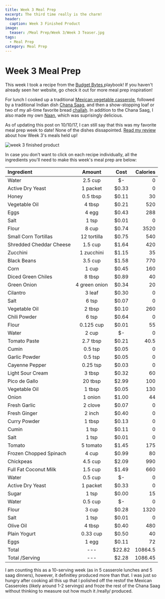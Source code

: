 ```yaml
---
title: Week 3 Meal Prep
excerpt: The third time really is the charm!
header:
  caption: Week 3 Finished Product
image:
  teaser: /Meal Prep/Week 3/Week 3 Teaser.jpg
tags: 
  - Meal Prep
category: Meal Prep
---
```


# Week 3 Meal Prep

This week I took a recipe from the <a href="https://www.budgetbytes.com" target= "_blank"> Budget Bytes </a> playbook! If you haven't already seen her website, go check it out for more meal prep inspiration!

For lunch I cooked up a traditional [Mexican vegetable casserole](http://underwriteyourlife.com/comingsoon/), followed by a traditional Indian dish [Chana Saag](http://underwriteyourlife.com/comingsoon/), and then a show-stopping loaf or two of my all-time favorite bread [challah](http://underwriteyourlife.com/comingsoon/). In addition to the Chana Saag, I also made my own [Naan](http://underwriteyourlife.com/comingsoon/), which was suprisingly delicious. 

As of updating this post on 10/10/17, I can still say that this was my favorite meal prep week to date! None of the dishes dissapointed. 
[Read my review](http://underwriteyourlife.com/comingsoon/) about how Week 3's meals held up!

![week 3 finished product](https://github.com/underwriteyourlife/underwriteyourlife.github.io/blob/master/images/Meal%20Prep/Week%203/Week%203%20Finished%20Product.jpg?raw=true "Week 3 Finished Meal Prep")

In case you don't want to click on each recipe individually, all the ingredients you'll need to make this week's meal prep are below:

**Ingredient** | **Amount** | **Cost** |   **Calories**
|:------------- |:-------------:| :-----:|   -----:|
Water	|	2.5	cup	|	 $-   	|	0
Active Dry Yeast	|	1	packet	|	 $0.33 	|	0
Honey	|	0.5	tbsp	|	 $0.11 	|	30
Vegetable Oil	|	4	tbsp	|	 $0.21 	|	520
Eggs 	|	4	egg	|	 $0.43 	|	288
Salt	|	1	tsp	|	 $0.01 	|	0
Flour	|	8	cup	|	 $0.74 	|	3520
Small Corn Tortillas	|	12	tortilla	|	 $0.75 	|	540
Shredded Cheddar Cheese	|	1.5	cup	|	 $1.64 	|	420
Zucchini	|	1	zucchini	|	 $1.15 	|	35
Black Beans	|	3.5	cup	|	 $1.58 	|	770
Corn	|	1	cup	|	 $0.45 	|	160
Diced Green Chiles	|	8	tbsp	|	 $0.89 	|	40
Green Onion	|	4	green onion	|	 $0.34 	|	20
Cilantro	|	3	leaf	|	 $0.30 	|	0
Salt	|	6	tsp	|	 $0.07 	|	0
Vegetable Oil	|	2	tbsp	|	 $0.10 	|	260
Chili Powder	|	6	tsp	|	 $0.64 	|	0
Flour	|	0.125	cup	|	 $0.01 	|	55
Water	|	2	cup	|	 $-   	|	0
Tomato Paste	|	2.7	tbsp	|	 $0.21 	|	40.5
Cumin	|	0.5	tsp	|	 $0.05 	|	0
Garlic Powder	|	0.5	tsp	|	 $0.05 	|	0
Cayenne Pepper	|	0.25	tsp	|	 $0.03 	|	0
Light Sour Cream	|	3	tbsp	|	 $0.32 	|	60
Pico de Gallo	|	20	tbsp	|	 $2.99 	|	100
Vegetable Oil	|	1	tbsp	|	 $0.05 	|	130
Onion	|	1	onion	|	 $1.00 	|	44
Fresh Garlic	|	2	clove	|	 $0.07 	|	0
Fresh Ginger	|	2	inch	|	 $0.40 	|	0
Curry Powder	|	1	tbsp	|	 $0.13 	|	0
Cumin	|	1	tsp	|	 $0.11 	|	0
Salt	|	1	tsp	|	 $0.01 	|	0
Tomato	|	5	tomato	|	 $1.45 	|	175
Frozen Chopped Spinach	|	4	cup	|	 $0.99 	|	80
Chickpeas	|	4.5	cup	|	 $2.09 	|	990
Full Fat Coconut Milk	|	1.5	cup	|	 $1.49 	|	660
Water	|	0.5	cup	|	 $-   	|	0
Active Dry Yeast	|	1	packet	|	 $0.33 	|	0
Sugar	|	1	tsp	|	 $0.00 	|	15
Water	|	0.5	cup	|	 $-   	|	0
Flour	|	3	cup	|	 $0.28 	|	1320
Salt	|	1	tsp	|	 $0.01 	|	0
Olive Oil	|	4	tbsp	|	 $0.40 	|	480
Plain Yogurt	|	0.33	cup	|	 $0.50 	|	40
Eggs 	|	1	egg	|	 $0.11 	|	72
Total	|	---		|	 $22.82 	|	10864.5
Total /Serving	|	---		|	 $2.28 	|	1086.45


I am counting this as a 10-serving week (as in 5 casserole lunches and 5 saag dinners), however, it definitley produced more than that. I was just so hungry after cooking all this up that I polished off the restof the Mexican Casseroles (likely around 1-2 servings) and froze the rest of the Chana Saag without thinking to measure out how much it /really/ produced. 

